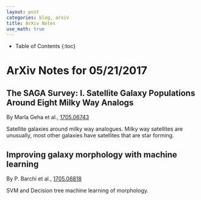 ```yaml
---
layout: post
categories: blog, arxiv
title: ArXiv Notes
use_math: true
---
```


* Table of Contents
{:toc}


# ArXiv Notes for 05/21/2017

## The SAGA Survey: I. Satellite Galaxy Populations Around Eight Milky Way Analogs


By Marla Geha et al., [1705.06743](https://arxiv.org/abs/1705.06743)

Satellite galaxies around milky way analogues. Milky way satellites are
unusually, most other galaxies have satellites that are star forming.

## Improving galaxy morphology with machine learning

By P. Barchi et al., [1705.06818](https://arxiv.org/abs/1705.06818)

SVM and Decision tree machine learning of morphology.